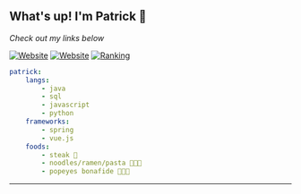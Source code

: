 ## What's up!  I'm Patrick 👋

*Check out my links below*

[![Website](https://img.shields.io/badge/Homepage-brightgreen?style=for-the-badge&logo=angellist)](https://peiyuan.ch)
[![Website](https://img.shields.io/badge/LinkedIn-blue?style=for-the-badge&logo=linkedin)](https://www.linkedin.com/in/ppc97/)
[![Ranking](https://badges.peiyuan.ch/leetcode/puiiyuen/ranking?style=for-the-badge&logo=leetcode&label=puiiyuen)](https://leetcode.com/puiiyuen)


```yml
patrick: 
    langs:
        - java
        - sql   
        - javascript     
        - python
    frameworks:
        - spring 
        - vue.js 
    foods:
        - steak 🥩
        - noodles/ramen/pasta 🍲🍜🍝
        - popeyes bonafide 🍗🍗🍗
```
---
